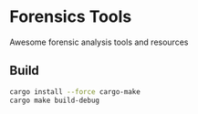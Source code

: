 # Forensics Tools
Awesome forensic analysis tools and resources 

## Build
```bash
cargo install --force cargo-make
cargo make build-debug
```